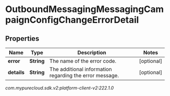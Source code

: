 # OutboundMessagingMessagingCampaignConfigChangeErrorDetail


## Properties

| Name | Type | Description | Notes |
| ------------ | ------------- | ------------- | ------------- |
| **error** | **String** | The name of the error code. |  [optional] |
| **details** | **String** | The additional information regarding the error message. |  [optional] |




_com.mypurecloud.sdk.v2:platform-client-v2:222.1.0_
